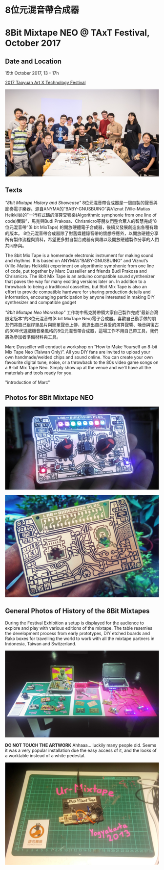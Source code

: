 # 8位元混音帶合成器

# 8Bit Mixtape NEO @ TAxT Festival, October 2017

## Date and Location

15th October 2017, 13 - 17h

[2017 Taoyuan Art X Technology Festival](https://taxt.tw/portfolio/8bit-mixtape-neo/)

![](images/20171015-024.jpg)

## Texts

_"8bit Mixtape History and Showcase"_
8位元混音帶合成器是一個自製的聲音與節奏電子樂器。源自ANYMA的”BABY-GNUSBUINO”與Viznut (Ville-Matias Heikkilä)的”一行程式碼的演算交響樂(Algorithmic symphonie from one line of code)實驗”，馬克與Budi Prakosa、Chrismicro等朋友們整合眾人的智慧完成”8位元混音帶”(8 bit MixTape) 的開放硬體電子合成器，後續又發展創造出各種有趣的版本。 8位元混音帶合成器除了對舊媒體錄音帶的懷想呼應外，以開放硬體分享所有製作流程與資料，希望更多對自製合成器有興趣以及開放硬體製作分享的人們共同參與。

The 8bit Mix Tape is a homemade electronic instrument for making sound and rhythms. It is based on ANYMA’s”BABY-GNUSBUINO” and Viznut’s (Ville-Matias Heikkilä) experiment on algorithmic symphonie from one line of code, put together by Marc Dusseiller and friends Budi Prakosa and Chrismicro. The 8bit Mix Tape is an arduino compatible sound synthenizer that paves the way for many exciting versions later on. In addition to a throwback to being a traditional cassettes, but 9bit Mix Tape is also an effort to provide compatible hardware for sharing production details and information, encouraging participation by anyone interested in making DIY synthesizer and compatible gadget

_"8bit Mixtape Neo Workshop"_
工作坊中馬克將帶領大家自己製作完成”最新台灣限定版本”的8位元混音帶(8 bit MixTape Neo)電子合成器。喜歡自己動手做的朋友們將自己組焊單晶片與簡單聲音上傳，創造出自己喜愛的演算聲響、噪音與復古的80年代遊戲機音樂風格的8位元混音帶合成器，這場工作不用自己帶工具，我們將為參加者準備材料與工具。

Marc Dusseiller will conduct a workshop on “How to Make Yourself an 8-bit Mix Tape Neo (Taiwan Only)”. All you DIY fans are invited to upload your own handmade/welded chips and sound online. You can create your own favourite digital tune, noise, or a throwback to the 80s video game songs on a 8-bit Mix Tape Neo. Simply show up at the venue and we’ll have all the materials and tools ready for you.

"introduction of Marc"

## Photos for 8Bit Mixtape NEO

![](images/mixtape_LabDPlus_03.jpg)

![](images/Mixtape_Batch001_polished.jpg)

## General Photos of History of the 8Bit Mixtapes

During the Festival Exhibition a setup is displayed for the audience to explore and play with various editions of the mixtape. The table resemles the development process from early prototypes, DIY etched boards and Rako boxes for travelling the world to work with all the mixtape partners in Indonesia, Taiwan and Switzerland.

![](/images/MixtapeHistory_TAxT.jpg)

**DO NOT TOUCH THE ARTWORK**
Ahhaaa... luckily many people did. Seems it was a very popular installation due the easy access of it, and the looks of a worktable instead of a white pedestal.

![](/images/UrMixtape_yogya.jpg)



